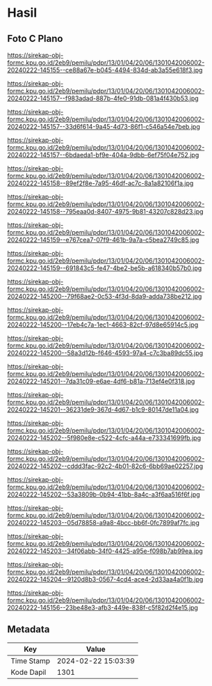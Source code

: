 # Hasil

## Foto C Plano

https://sirekap-obj-formc.kpu.go.id/2eb9/pemilu/pdpr/13/01/04/20/06/1301042006002-20240222-145155--ce88a67e-b045-4494-834d-ab3a55e618f3.jpg

https://sirekap-obj-formc.kpu.go.id/2eb9/pemilu/pdpr/13/01/04/20/06/1301042006002-20240222-145157--f983adad-887b-4fe0-91db-081a4f430b53.jpg

https://sirekap-obj-formc.kpu.go.id/2eb9/pemilu/pdpr/13/01/04/20/06/1301042006002-20240222-145157--33d6f614-9a45-4d73-86f1-c546a54e7beb.jpg

https://sirekap-obj-formc.kpu.go.id/2eb9/pemilu/pdpr/13/01/04/20/06/1301042006002-20240222-145157--6bdaeda1-bf9e-404a-9dbb-6ef75f04e752.jpg

https://sirekap-obj-formc.kpu.go.id/2eb9/pemilu/pdpr/13/01/04/20/06/1301042006002-20240222-145158--89ef2f8e-7a95-46df-ac7c-8a1a82106f1a.jpg

https://sirekap-obj-formc.kpu.go.id/2eb9/pemilu/pdpr/13/01/04/20/06/1301042006002-20240222-145158--795eaa0d-8407-4975-9b81-43207c828d23.jpg

https://sirekap-obj-formc.kpu.go.id/2eb9/pemilu/pdpr/13/01/04/20/06/1301042006002-20240222-145159--e767cea7-07f9-461b-9a7a-c5bea2749c85.jpg

https://sirekap-obj-formc.kpu.go.id/2eb9/pemilu/pdpr/13/01/04/20/06/1301042006002-20240222-145159--691843c5-fe47-4be2-be5b-a618340b57b0.jpg

https://sirekap-obj-formc.kpu.go.id/2eb9/pemilu/pdpr/13/01/04/20/06/1301042006002-20240222-145200--79f68ae2-0c53-4f3d-8da9-adda738be212.jpg

https://sirekap-obj-formc.kpu.go.id/2eb9/pemilu/pdpr/13/01/04/20/06/1301042006002-20240222-145200--17eb4c7a-1ec1-4663-82cf-97d8e65914c5.jpg

https://sirekap-obj-formc.kpu.go.id/2eb9/pemilu/pdpr/13/01/04/20/06/1301042006002-20240222-145200--58a3d12b-f646-4593-97a4-c7c3ba89dc55.jpg

https://sirekap-obj-formc.kpu.go.id/2eb9/pemilu/pdpr/13/01/04/20/06/1301042006002-20240222-145201--7da31c09-e6ae-4df6-b81a-713ef4e0f318.jpg

https://sirekap-obj-formc.kpu.go.id/2eb9/pemilu/pdpr/13/01/04/20/06/1301042006002-20240222-145201--36231de9-367d-4d67-b1c9-80147de11a04.jpg

https://sirekap-obj-formc.kpu.go.id/2eb9/pemilu/pdpr/13/01/04/20/06/1301042006002-20240222-145202--5f980e8e-c522-4cfc-a44a-e733341699fb.jpg

https://sirekap-obj-formc.kpu.go.id/2eb9/pemilu/pdpr/13/01/04/20/06/1301042006002-20240222-145202--cddd3fac-92c2-4b01-82c6-6bb69ae02257.jpg

https://sirekap-obj-formc.kpu.go.id/2eb9/pemilu/pdpr/13/01/04/20/06/1301042006002-20240222-145202--53a3809b-0b94-41bb-8a4c-a3f6aa516f6f.jpg

https://sirekap-obj-formc.kpu.go.id/2eb9/pemilu/pdpr/13/01/04/20/06/1301042006002-20240222-145203--05d78858-a9a8-4bcc-bb6f-0fc7899af7fc.jpg

https://sirekap-obj-formc.kpu.go.id/2eb9/pemilu/pdpr/13/01/04/20/06/1301042006002-20240222-145203--34f06abb-34f0-4425-a95e-f098b7ab99ea.jpg

https://sirekap-obj-formc.kpu.go.id/2eb9/pemilu/pdpr/13/01/04/20/06/1301042006002-20240222-145204--9120d8b3-0567-4cd4-ace4-2d33aa4a0f1b.jpg

https://sirekap-obj-formc.kpu.go.id/2eb9/pemilu/pdpr/13/01/04/20/06/1301042006002-20240222-145156--23be48e3-afb3-449e-838f-c5f82d2f4e15.jpg


## Metadata

| Key        | Value               |
| ---------- | ------------------- |
| Time Stamp | 2024-02-22 15:03:39 |
| Kode Dapil | 1301                |



